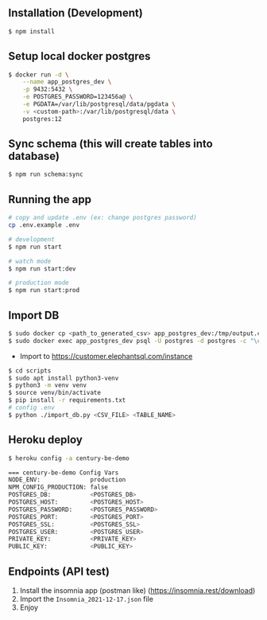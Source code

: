 ## Installation (Development)

```bash
$ npm install
```

## Setup local docker postgres

```bash
$ docker run -d \
    --name app_postgres_dev \
    -p 9432:5432 \
    -e POSTGRES_PASSWORD=123456a@ \
    -e PGDATA=/var/lib/postgresql/data/pgdata \
    -v <custom-path>:/var/lib/postgresql/data \
    postgres:12
```

## Sync schema (this will create tables into database)

```bash
$ npm run schema:sync
```

## Running the app

```bash
# copy and update .env (ex: change postgres password)
cp .env.example .env

# development
$ npm run start

# watch mode
$ npm run start:dev

# production mode
$ npm run start:prod
```

## Import DB

```bash
$ sudo docker cp <path_to_generated_csv> app_postgres_dev:/tmp/output.csv
$ sudo docker exec app_postgres_dev psql -U postgres -d postgres -c "\copy translation FROM '/tmp/output.csv' DELIMITER E'\t'"
```

- Import to https://customer.elephantsql.com/instance
```bash
$ cd scripts
$ sudo apt install python3-venv
$ python3 -m venv venv
$ source venv/bin/activate
$ pip install -r requirements.txt
# config .env
$ python ./import_db.py <CSV_FILE> <TABLE_NAME>
```

## Heroku deploy

```bash
$ heroku config -a century-be-demo

=== century-be-demo Config Vars
NODE_ENV:              production
NPM_CONFIG_PRODUCTION: false
POSTGRES_DB:           <POSTGRES_DB>
POSTGRES_HOST:         <POSTGRES_HOST>
POSTGRES_PASSWORD:     <POSTGRES_PASSWORD>
POSTGRES_PORT:         <POSTGRES_PORT>
POSTGRES_SSL:          <POSTGRES_SSL>
POSTGRES_USER:         <POSTGRES_USER>
PRIVATE_KEY:           <PRIVATE_KEY>
PUBLIC_KEY:            <PUBLIC_KEY>
```

## Endpoints (API test)

1. Install the insomnia app (postman like) (https://insomnia.rest/download)
2. Import the `Insomnia_2021-12-17.json` file
3. Enjoy